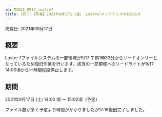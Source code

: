 ```yaml
---
id: M2021_0917_lustre7
title: (終了)【障害】2021年9月17日（金） Lustre7メンテナンスのお知らせ
---
```


掲載日: 2021年09月17日


## 概要

Lustre 7ファイルシステムの一部領域が9/17 午前1時33分からリードオンリーとなっているため復旧作業を行います。該当の一部領域へのリードライトが9/17 14:00頃から一時間程度停止します。

 

## 期間

2021年9月17日 (土) 14:00 頃 ～ 15:00頃（予定）


ファイル数が多く予定より時間がかかりましたが17:16復旧完了しました。


